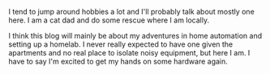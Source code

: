 I tend to jump around hobbies a lot and I'll probably talk about mostly one here. I am a cat dad and do some rescue where I am locally.

I think this blog will mainly be about my adventures in home automation and setting up a homelab. I never really expected to have one given the apartments and no real place to isolate noisy equipment, but here I am.  I have to say I'm excited to get my hands on some hardware again. 
